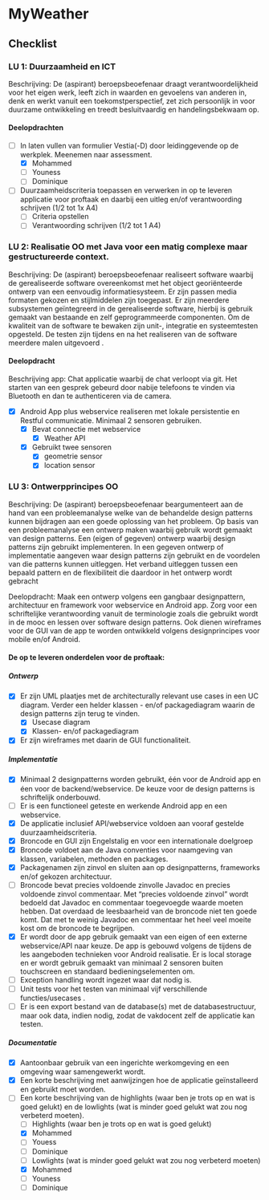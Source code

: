# MyWeather

## Checklist
### LU 1: Duurzaamheid en ICT
Beschrijving: De (aspirant) beroepsbeoefenaar draagt verantwoordelijkheid voor het eigen werk, leeft zich in waarden en gevoelens van anderen in, denk en werkt vanuit een toekomstperspectief, zet zich persoonlijk in voor duurzame ontwikkeling en treedt besluitvaardig en handelingsbekwaam op.

#### Deelopdrachten
- [ ] In laten vullen van formulier Vestia(-D) door leidinggevende op de werkplek. Meenemen naar assessment.
  - [X] Mohammed
  - [ ] Youness
  - [ ] Dominique
- [ ] Duurzaamheidscriteria toepassen en verwerken in op te leveren applicatie voor proftaak en daarbij een uitleg en/of verantwoording schrijven (1/2 tot 1x A4)
  - [ ] Criteria opstellen
  - [ ] Verantwoording schrijven (1/2 tot 1 A4)

### LU 2: Realisatie OO met Java voor een matig complexe maar gestructureerde context.
Beschrijving:  De (aspirant) beroepsbeoefenaar realiseert software waarbij de gerealiseerde software overeenkomst met het object georiënteerde ontwerp van een eenvoudig informatiesysteem. Er zijn passen media formaten gekozen en stijlmiddelen zijn toegepast. Er zijn meerdere subsystemen geïntegreerd in de gerealiseerde software, hierbij is gebruik gemaakt van bestaande en zelf geprogrammeerde componenten. Om de kwaliteit van de software te bewaken zijn unit-, integratie en systeemtesten opgesteld. De testen zijn tijdens en na het realiseren van de software meerdere malen uitgevoerd .

#### Deelopdracht
Beschrijving app:
Chat applicatie waarbij de chat verloopt via git. Het starten van een gesprek gebeurd door nabije telefoons te vinden via Bluetooth en dan te authenticeren via de camera.

- [X] Android App plus webservice realiseren met lokale persistentie en Restful communicatie. Minimaal 2 sensoren gebruiken.
  - [X] Bevat connectie met webservice
    - [X] Weather API
  - [X] Gebruikt twee sensoren
    - [X] geometrie sensor
    - [X] location sensor

### LU 3: Ontwerpprincipes OO
Beschrijving:  De (aspirant) beroepsbeoefenaar beargumenteert aan de hand van een probleemanalyse welke van de behandelde design patterns kunnen bijdragen aan een goede oplossing van het probleem. Op basis van een probleemanalyse een ontwerp maken waarbij gebruik wordt gemaakt van design patterns. Een (eigen of gegeven) ontwerp waarbij design patterns zijn gebruikt implementeren. In een gegeven ontwerp of implementatie aangeven waar design patterns zijn gebruikt en de voordelen van die patterns kunnen uitleggen. Het verband uitleggen tussen een bepaald pattern en de flexibiliteit die daardoor in het ontwerp wordt gebracht

Deelopdracht: Maak een ontwerp volgens een gangbaar designpattern, architectuur en framework voor webservice en Android app. Zorg voor een schriftelijke verantwoording vanuit de terminologie zoals die gebruikt wordt in de mooc en lessen over software design patterns. Ook dienen wireframes voor de GUI van de app te worden ontwikkeld volgens designprincipes voor mobile en/of Android.

#### De op te leveren onderdelen voor de proftaak:
##### Ontwerp
- [X] Er zijn UML plaatjes met de architecturally relevant use cases in een UC diagram. Verder een helder klassen - en/of packagediagram waarin de design patterns zijn terug te vinden.
  - [X] Usecase diagram
  - [X] Klassen- en/of packagediagram
- [X] Er zijn wireframes met daarin de GUI functionaliteit.

##### Implementatie
- [X] Minimaal 2 designpatterns worden gebruikt, één voor de Android app en éen voor de backend/webservice. De keuze voor de design patterns is schriftelijk onderbouwd.
- [ ] Er is een functioneel geteste en werkende Android app en een webservice.
- [X] De applicatie inclusief API/webservice voldoen aan vooraf gestelde duurzaamheidscriteria.
- [X] Broncode en GUI zijn Engelstalig en voor een internationale doelgroep
- [X] Broncode voldoet aan de Java conventies voor naamgeving van klassen, variabelen, methoden en packages.
- [X] Packagenamen zijn zinvol en sluiten aan op designpatterns, frameworks en/of gekozen architectuur.
- [ ] Broncode bevat precies voldoende zinvolle Javadoc en precies voldoende zinvol commentaar. Met “precies voldoende zinvol” wordt bedoeld dat Javadoc en commentaar toegevoegde waarde moeten hebben. Dat overdaad de leesbaarheid van de broncode niet ten goede komt. Dat met te weinig Javadoc en commentaar het heel veel moeite kost om de broncode te begrijpen.
- [X] Er wordt door de app gebruik gemaakt van een eigen of een externe webservice/API naar keuze. De app is gebouwd volgens de tijdens de les aangeboden technieken voor Android realisatie. Er is local storage en er wordt gebruik gemaakt van minimaal 2 sensoren buiten touchscreen en standaard bedieningselementen om.
- [ ] Exception handling wordt ingezet waar dat nodig is.
- [ ] Unit tests voor het testen van minimaal vijf verschillende functies/usecases .
- [ ] Er is een export bestand van de database(s) met de databasestructuur, maar ook data, indien nodig, zodat de vakdocent zelf de applicatie kan testen.

##### Documentatie
- [X] Aantoonbaar gebruik van een ingerichte werkomgeving en een omgeving waar samengewerkt wordt.
- [X] Een korte beschrijving met aanwijzingen hoe de applicatie geïnstalleerd en gebruikt moet worden.
- [ ] Een korte beschrijving van de highlights (waar ben je trots op en wat is goed gelukt) en de lowlights (wat is minder goed gelukt wat zou nog verbeterd moeten).
  - [ ] Highlights (waar ben je trots op en wat is goed gelukt)
   - [X] Mohammed
   - [ ] Youess
   - [ ] Dominique
  - [ ] Lowlights (wat is minder goed gelukt wat zou nog verbeterd moeten)
   - [X] Mohammed
   - [ ] Youness
   - [ ] Dominique
